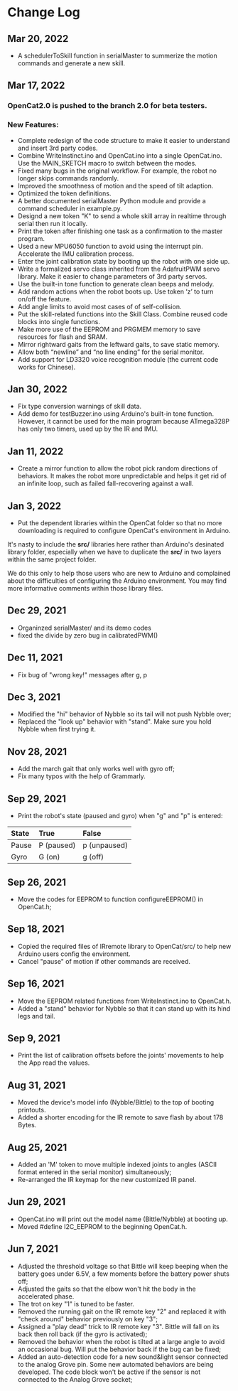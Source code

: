 # Change Log

## Mar 20, 2022
* A schedulerToSkill function in serialMaster to summerize the motion commands and generate a new skill. 

## Mar 17, 2022
### OpenCat2.0 is pushed to the branch 2.0 for beta testers.
### New Features:
* Complete redesign of the code structure to make it easier to understand and insert 3rd party codes.
* Combine WriteInstinct.ino and OpenCat.ino into a single OpenCat.ino. Use the MAIN_SKETCH macro to switch between the modes. 
* Fixed many bugs in the original workflow. For example, the robot no longer skips commands randomly.
* Improved the smoothness of motion and the speed of tilt adaption. 
* Optimized the token definitions.
* A better documented serialMaster Python module and provide a command scheduler in example.py. 
* Designd a new token "K" to send a whole skill array in realtime through serial then run it locally.
* Print the token after finishing one task as a confirmation to the master program. 
* Used a new MPU6050 function to avoid using the interrupt pin. Accelerate the IMU calibration process. 
* Enter the joint calibration state by booting up the robot with one side up. 
* Write a formalized servo class inherited from the AdafruitPWM servo library. Make it easier to change parameters of 3rd party servos.
* Use the built-in tone function to generate clean beeps and melody.
* Add random actions when the robot boots up. Use token ‘z’ to turn on/off the feature. 
* Add angle limits to avoid most cases of of self-collision.
* Put the skill-related functions into the Skill Class. Combine reused code blocks into single functions.
* Make more use of the EEPROM and PRGMEM memory to save resources for flash and SRAM.
* Mirror rightward gaits from the leftward gaits, to save static memory. 
* Allow both “newline” and “no line ending” for the serial monitor.
* Add support for LD3320 voice recognition module (the current code works for Chinese).

## Jan 30, 2022
* Fix type conversion warnings of skill data.
* Add demo for testBuzzer.ino using Arduino's built-in tone function. However, it cannot be used for the main program because ATmega328P has only two timers, used up by the IR and IMU. 

## Jan 11, 2022
* Create a mirror function to allow the robot pick random directions of behaviors. It makes the robot more unpredictable and helps it get rid of an infinite loop, such as failed fall-recovering against a wall.  

## Jan 3, 2022
* Put the dependent libraries within the OpenCat folder so that no more downloading is required to configure OpenCat's environment in Arduino. 

It's nasty to include the **src/** libraries here rather than Arduino's desinated library folder, especially when we have to duplicate the **src/** in two layers within the same project folder.  

We do this only to help those users who are new to Arduino and complained about the difficulties of configuring the Arduino environment. You may find more informative comments within those library files. 


## Dec 29, 2021
* Organinzed serialMaster/ and its demo codes
* fixed the divide by zero bug in calibratedPWM()

## Dec 11, 2021
* Fix bug of "wrong key!" messages after g, p

## Dec 3, 2021
* Modified the "hi" behavior of Nybble so its tail will not push Nybble over;
* Replaced the "look up" behavior with "stand". Make sure you hold Nybble when first trying it. 

## Nov 28, 2021
* Add the march gait that only works well with gyro off; 
* Fix many typos with the help of Grammarly.

## Sep 29, 2021
* Print the robot's state (paused and gyro) when "g" and "p" is entered:

| State  | True  | False |
|:----------|:----------|:----------|
| Pause    | P (paused)    | p (unpaused)    |
| Gyro   | G (on)    | g (off)   |

## Sep 26, 2021
* Move the codes for EEPROM to function configureEEPROM() in OpenCat.h;

## Sep 18, 2021
* Copied the required files of IRremote library to OpenCat/src/ to help new Arduino users config the environment. 
* Cancel "pause" of motion if other commands are received. 


## Sep 16, 2021
* Move the EEPROM related functions from WriteInstinct.ino to OpenCat.h.
* Added a "stand" behavior for Nybble so that it can stand up with its hind legs and tail. 

## Sep 9, 2021
* Print the list of calibration offsets before the joints' movements to help the App read the values.


## Aug 31, 2021
* Moved the device's model info (Nybble/Bittle) to the top of booting printouts.
* Added a shorter encoding for the IR remote to save flash by about 178 Bytes.

## Aug 25, 2021
* Added an 'M' token to move multiple indexed joints to angles (ASCII format entered in the serial monitor) simultaneously;
* Re-arranged the IR keymap for the new customized IR panel.

## Jun 29, 2021
* OpenCat.ino will print out the model name (Bittle/Nybble) at booting up.
* Moved #define I2C_EEPROM to the beginning OpenCat.h.

## Jun 7, 2021

* Adjusted the threshold voltage so that Bittle will keep beeping when the battery goes under 6.5V, a few moments before the battery power shuts off;
* Adjusted the gaits so that the elbow won't hit the body in the accelerated phase. 
* The trot on key "1" is tuned to be faster.
* Removed the running gait on the IR remote key "2" and replaced it with "check around" behavior previously on key "3";
* Assigned a "play dead" trick to IR remote key "3". Bittle will fall on its back then roll back (if the gyro is activated);
* Removed the behavior when the robot is tilted at a large angle to avoid an occasional bug. Will put the behavior back if the bug can be fixed; 
* Added an auto-detection code for a new sound&light sensor connected to the analog Grove pin. Some new automated behaviors are being developed. The code block won't be active if the sensor is not connected to the Analog Grove socket;


